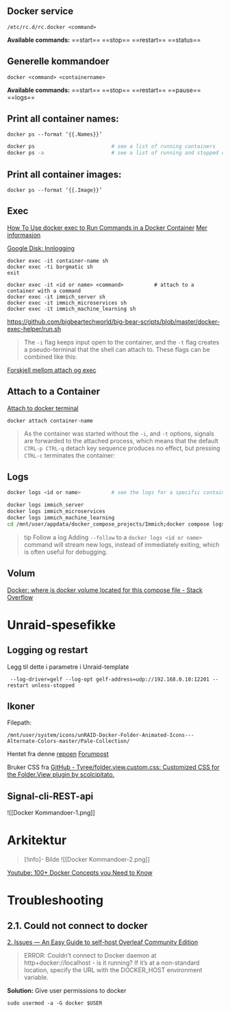 ## Docker service

```
/etc/rc.d/rc.docker <command>
```
**Available commands:** ==start== ==stop== ==restart== ==status==

## Generelle kommandoer
```
docker <command> <containername>
```
**Available commands:** ==start== ==stop== ==restart== ==pause== ==logs==

## Print all container names:
```
docker ps --format ‘{{.Names}}’
```
```bash
docker ps                         # see a list of running containers
docker ps -a                      # see a list of running and stopped containers
```
## Print all container images:
```
docker ps --format ‘{{.Image}}’
```

## Exec
[How To Use docker exec to Run Commands in a Docker Container](https://www.digitalocean.com/community/tutorials/how-to-use-docker-exec-to-run-commands-in-a-docker-container)
[Mer informasjon](https://stackoverflow.com/questions/30172605/how-do-i-get-into-a-docker-containers-shell)

[Google Disk: Innlogging](https://drive.google.com/drive/quota)

```
docker exec -it container-name sh
docker exec -ti borgmatic sh
exit
```

```
docker exec -it <id or name> <command>          # attach to a container with a command
docker exec -it immich_server sh
docker exec -it immich_microservices sh
docker exec -it immich_machine_learning sh
```
https://github.com/bigbeartechworld/big-bear-scripts/blob/master/docker-exec-helper/run.sh
> The `-i` flag keeps input open to the container, and the `-t` flag creates a pseudo-terminal that the shell can attach to. These flags can be combined like this:

[Forskjell mellom attach og exec](https://iximiuz.com/en/posts/containers-101-attach-vs-exec/)
## Attach to a Container
[Attach to docker terminal](https://docs.docker.com/engine/reference/commandline/container_attach)
``` 
docker attach container-name
```
> As the container was started without the `-i`, and `-t` options, signals are forwarded to the attached process, which means that the default `CTRL-p CTRL-q` detach key sequence produces no effect, but pressing `CTRL-c` terminates the container:



## Logs

```bash
docker logs <id or name>          # see the logs for a specific container (by id or name)

docker logs immich_server
docker logs immich_microservices
docker logs immich_machine_learning
cd /mnt/user/appdata/docker_compose_projects/Immich;docker compose logs -f -n 10
```

>tip Follow a log
Adding `--follow` to a `docker logs <id or name>` command will stream new logs, instead of immediately exiting, which is often useful for debugging.

## Volum
[Docker: where is docker volume located for this compose file - Stack Overflow](https://stackoverflow.com/questions/45271420/docker-where-is-docker-volume-located-for-this-compose-file)

# Unraid-spesefikke
## Logging og restart
Legg til dette i parametre i Unraid-template
```
 --log-driver=gelf --log-opt gelf-address=udp://192.168.0.10:12201 --restart unless-stopped
```

## Ikoner
Filepath: 
```
/mnt/user/system/icons/unRAID-Docker-Folder-Animated-Icons---Alternate-Colors-master/Pale-Collection/
```
Hentet fra denne [repoen](https://github.com/hernandito/unRAID-Docker-Folder-Animated-Icons---Alternate-Colors/tree/master)
[Forumpost](https://forums.unraid.net/topic/92824-icon-collections-for-docker-folder-plugin/)

Bruker CSS fra [GitHub - Tyree/folder.view.custom.css: Customized CSS for the Folder.View plugin by scolcipitato.](https://github.com/Tyree/folder.view.custom.css)


## Signal-cli-REST-api
![[Docker Kommandoer-1.png]]


# Arkitektur
>[!info]- Bilde
>  ![[Docker Kommandoer-2.png]]

[Youtube: 100+ Docker Concepts you Need to Know](https://www.youtube.com/watch?v=rIrNIzy6U_g)

# Troubleshooting
## 2.1. Could not connect to docker
[2. Issues — An Easy Guide to self-host Overleaf Community Edition](https://shihabkhan1.github.io/overleaf/issues.html)
> ERROR: Couldn’t connect to Docker daemon at http+docker://localhost - is it running? If it’s at a non-standard location, specify the URL with the DOCKER_HOST environment variable.

**Solution:**
Give user permissions to docker
```SH
sudo usermod -a -G docker $USER
```

